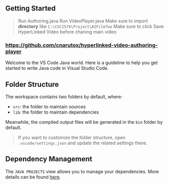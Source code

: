 ## Getting Started
> Run Authoring.java
> Run VideoPlayer.java
> Make sure to import **directory** like `C:\CSCI576\Project\AIFilmTwo`
> Make sure to click Save HyperLinked Video before chaning main video
### https://github.com/cnarutox/hyperlinked-video-authoring-player

Welcome to the VS Code Java world. Here is a guideline to help you get started to write Java code in Visual Studio Code.

## Folder Structure

The workspace contains two folders by default, where:

- `src`: the folder to maintain sources
- `lib`: the folder to maintain dependencies

Meanwhile, the compiled output files will be generated in the `bin` folder by default.

> If you want to customize the folder structure, open `.vscode/settings.json` and update the related settings there.

## Dependency Management

The `JAVA PROJECTS` view allows you to manage your dependencies. More details can be found [here](https://github.com/microsoft/vscode-java-dependency#manage-dependencies).

